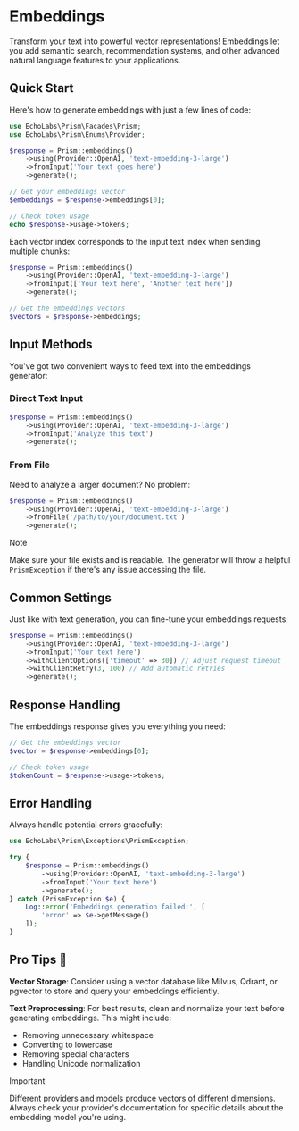 # Embeddings

Transform your text into powerful vector representations! Embeddings let you add semantic search, recommendation systems, and other advanced natural language features to your applications.

## Quick Start

Here's how to generate embeddings with just a few lines of code:

```php
use EchoLabs\Prism\Facades\Prism;
use EchoLabs\Prism\Enums\Provider;

$response = Prism::embeddings()
    ->using(Provider::OpenAI, 'text-embedding-3-large')
    ->fromInput('Your text goes here')
    ->generate();

// Get your embeddings vector
$embeddings = $response->embeddings[0];

// Check token usage
echo $response->usage->tokens;
```

Each vector index corresponds to the input text index when sending multiple chunks:

```php
$response = Prism::embeddings()
    ->using(Provider::OpenAI, 'text-embedding-3-large')
    ->fromInput(['Your text here', 'Another text here'])
    ->generate();
```

```php
// Get the embeddings vectors
$vectors = $response->embeddings;
```

## Input Methods

You've got two convenient ways to feed text into the embeddings generator:

### Direct Text Input

```php
$response = Prism::embeddings()
    ->using(Provider::OpenAI, 'text-embedding-3-large')
    ->fromInput('Analyze this text')
    ->generate();
```

### From File

Need to analyze a larger document? No problem:

```php
$response = Prism::embeddings()
    ->using(Provider::OpenAI, 'text-embedding-3-large')
    ->fromFile('/path/to/your/document.txt')
    ->generate();
```

> [!NOTE]
> Make sure your file exists and is readable. The generator will throw a helpful `PrismException` if there's any issue accessing the file.

## Common Settings

Just like with text generation, you can fine-tune your embeddings requests:

```php
$response = Prism::embeddings()
    ->using(Provider::OpenAI, 'text-embedding-3-large')
    ->fromInput('Your text here')
    ->withClientOptions(['timeout' => 30]) // Adjust request timeout
    ->withClientRetry(3, 100) // Add automatic retries
    ->generate();
```

## Response Handling

The embeddings response gives you everything you need:

```php
// Get the embeddings vector
$vector = $response->embeddings[0];

// Check token usage
$tokenCount = $response->usage->tokens;
```

## Error Handling

Always handle potential errors gracefully:

```php
use EchoLabs\Prism\Exceptions\PrismException;

try {
    $response = Prism::embeddings()
        ->using(Provider::OpenAI, 'text-embedding-3-large')
        ->fromInput('Your text here')
        ->generate();
} catch (PrismException $e) {
    Log::error('Embeddings generation failed:', [
        'error' => $e->getMessage()
    ]);
}
```

## Pro Tips 🌟

**Vector Storage**: Consider using a vector database like Milvus, Qdrant, or pgvector to store and query your embeddings efficiently.

**Text Preprocessing**: For best results, clean and normalize your text before generating embeddings. This might include:
   - Removing unnecessary whitespace
   - Converting to lowercase
   - Removing special characters
   - Handling Unicode normalization

> [!IMPORTANT]
> Different providers and models produce vectors of different dimensions. Always check your provider's documentation for specific details about the embedding model you're using.
